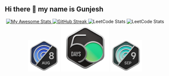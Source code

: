 ## Hi there 👋 my name is Gunjesh

<div align="center">

  <!-- GitHub Stats -->
  <a href="https://git.io/awesome-stats-card">
    <img src="https://awesome-github-stats.azurewebsites.net/user-stats/gunjesh843?cardType=github&theme=github-dark&preferLogin=false&Background=00000000&Border=00000000" alt="My Awesome Stats" />
  </a>

  <!-- GitHub Streak -->
  <a href="https://git.io/streak-stats">
    <img src="https://github-readme-streak-stats.herokuapp.com?user=gunjesh843&theme=transparent&hide_border=true" alt="GitHub Streak" />
  </a>

  <!-- LeetCode Stats -->
  <img src="https://leetcard.jacoblin.cool/gunjesh843?theme=transparent&font=Chakra%20Petch&ext=heatmap" alt="LeetCode Stats" />

  <img src="https://leetcode-badge-showcase.vercel.app/api?username=gunjesh843&theme=github-dark&border=no-border&animated=true" alt="LeetCode Stats" />

  <!-- Custom GIFs with different sizes -->
  <div align="center">
  <img src="2024-08.gif" width="100" alt="GIF 1">
  <img src="2024-50.gif" width="150" alt="GIF 2">
  <img src="2024-09.gif" width="100" alt="GIF 3">
</div>

